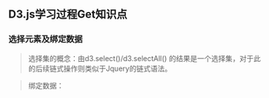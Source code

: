 ## D3.js学习过程Get知识点

### 选择元素及绑定数据

> 选择集的概念：由d3.select()/d3.selectAll() 的结果是一个选择集，对于此的后续链式操作则类似于Jquery的链式语法。

> 绑定数据：
